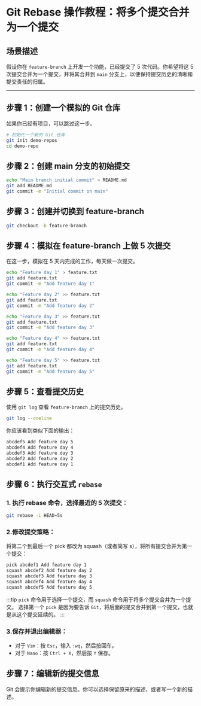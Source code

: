 # Git Rebase 操作教程：将多个提交合并为一个提交

## 场景描述

假设你在 `feature-branch` 上开发一个功能，已经提交了 5 次代码。你希望将这 5 次提交合并为一个提交，并将其合并到 `main` 分支上，以便保持提交历史的清晰和提交责任的归属。

---

## 步骤 1：创建一个模拟的 Git 仓库


如果你已经有项目，可以跳过这一步。

```bash
# 初始化一个新的 Git 仓库
git init demo-repos
cd demo-repo
```

## 步骤 2：创建 main 分支的初始提交

```bash
echo "Main branch initial commit" > README.md
git add README.md
git commit -m "Initial commit on main"
```

## 步骤 3：创建并切换到 feature-branch

```bash
git checkout -b feature-branch
```

## 步骤 4：模拟在 feature-branch 上做 5 次提交

在这一步，模拟在 5 天内完成的工作，每天做一次提交。

```bash
echo "Feature day 1" > feature.txt
git add feature.txt
git commit -m "Add feature day 1"

echo "Feature day 2" >> feature.txt
git add feature.txt
git commit -m "Add feature day 2"

echo "Feature day 3" >> feature.txt
git add feature.txt
git commit -m "Add feature day 3"

echo "Feature day 4" >> feature.txt
git add feature.txt
git commit -m "Add feature day 4"

echo "Feature day 5" >> feature.txt
git add feature.txt
git commit -m "Add feature day 5"
```

## 步骤 5：查看提交历史

使用 `git log` 查看 `feature-branch` 上的提交历史。

```bash
git log --oneline
```
你应该看到类似下面的输出：
```bash
abcdef5 Add feature day 5
abcdef4 Add feature day 4
abcdef3 Add feature day 3
abcdef2 Add feature day 2
abcdef1 Add feature day 1
```

## 步骤 6：执行交互式 `rebase`

### 1. 执行 rebase 命令，选择最近的 5 次提交：
   
```bash
git rebase -i HEAD~5s
```

### 2.修改提交策略：
将第二个到最后一个 pick 都改为 squash（或者简写 s），将所有提交合并为第一个提交：

```bash
pick abcdef1 Add feature day 1
squash abcdef2 Add feature day 2
squash abcdef3 Add feature day 3
squash abcdef4 Add feature day 4
squash abcdef5 Add feature day 5
```

:::tip
`pick` 命令用于选择一个提交，而 `squash` 命令用于将多个提交合并为一个提交。
选择第一个 `pick` 是因为要告诉 `Git`，将后面的提交合并到第一个提交，也就是从这个提交延续的。
:::

### 3.保存并退出编辑器：
- 对于 `Vim`：按 `Esc`，输入 `:wq`，然后按回车。
- 对于 `Nano`：按 `Ctrl + X`，然后按 `Y` 保存。

## 步骤 7：编辑新的提交信息
Git 会提示你编辑新的提交信息。你可以选择保留原来的描述，或者写一个新的描述。
